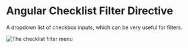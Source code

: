 # Angular Checklist Filter Directive

A dropdown list of checkbox inputs, which can be very useful for filters.

![The checklist filter menu](http://github.com/drawmyattention/angular-checklist-filter/blob/screenshot.png "The checklist filter menu")